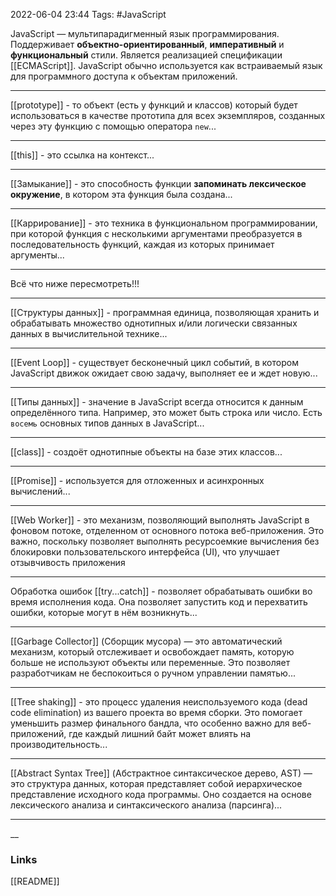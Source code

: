 2022-06-04 23:44
Tags: #JavaScript

JavaScript — мультипарадигменный язык программирования. Поддерживает **объектно-ориентированный**, **императивный** и **функциональный** стили. Является реализацией спецификации [[ECMAScript]]. JavaScript обычно используется как встраиваемый язык для программного доступа к объектам приложений.

---

[[prototype]] - то объект (есть у функций и классов) который будет использоваться в качестве прототипа для всех экземпляров, созданных через эту функцию с помощью оператора `new`...

---

[[this]] - это ссылка на контекст...

---

[[Замыкание]] - это способность функции **запоминать лексическое окружение**, в котором эта функция была создана...

---

[[Каррирование]] - это техника в функциональном программировании, при которой функция с несколькими аргументами преобразуется в последовательность функций, каждая из которых принимает аргументы...

---

Всё что ниже пересмотреть!!!

---
[[Структуры данных]] - программная единица, позволяющая хранить и обрабатывать множество однотипных и/или логически связанных данных в вычислительной технике...

---
[[Event Loop]] - cуществует бесконечный цикл событий, в котором JavaScript движок ожидает свою задачу, выполняет ее и ждет новую...

---
[[Типы данных]] - значение в JavaScript всегда относится к данным определённого типа. Например, это может быть строка или число. Есть `восемь` основных типов данных в JavaScript...

---
[[class]] - создоёт однотипные объекты на базе этих классов...

---
[[Promise]] - используется для отложенных и асинхронных вычислений...

---

[[Web Worker]] - это механизм, позволяющий выполнять JavaScript в фоновом потоке, отделенном от основного потока веб-приложения. Это важно, поскольку позволяет выполнять ресурсоемкие вычисления без блокировки пользовательского интерфейса (UI), что улучшает отзывчивость приложения

---
Обработка ошибок [[try...catch]] - позволяет обрабатывать ошибки во время исполнения кода. Она позволяет запустить код и перехватить ошибки, которые могут в нём возникнуть...

---

 [[Garbage Collector]] (Сборщик мусора) — это автоматический механизм, который отслеживает и освобождает память, которую больше не используют объекты или переменные. Это позволяет разработчикам не беспокоиться о ручном управлении памятью...

---

[[Tree shaking]] - это процесс удаления неиспользуемого кода (dead code elimination) из вашего проекта во время сборки. Это помогает уменьшить размер финального бандла, что особенно важно для веб-приложений, где каждый лишний байт может влиять на производительность...

---

[[Abstract Syntax Tree]] (Абстрактное синтаксическое дерево, AST) — это структура данных, которая представляет собой иерархическое представление исходного кода программы. Оно создается на основе лексического анализа и синтаксического анализа (парсинга)...

---
__
### Links
[[README]]
